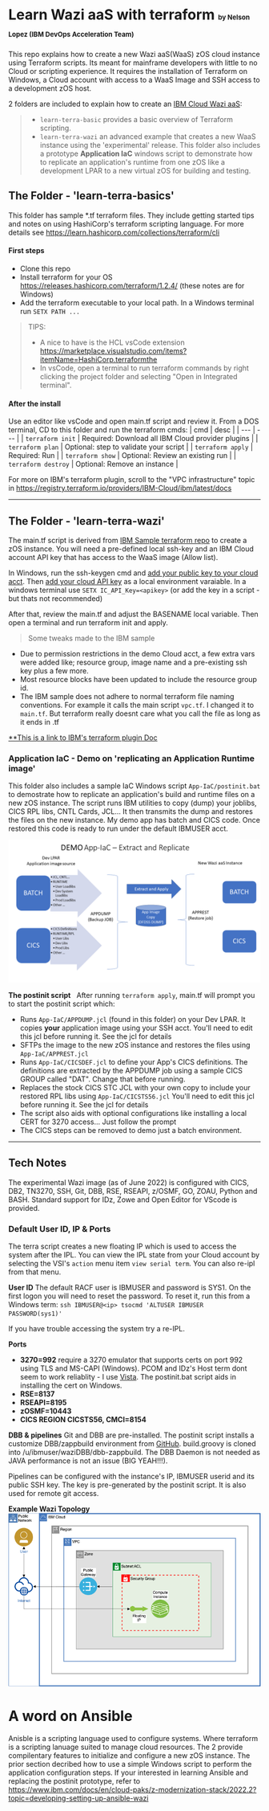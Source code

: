 # Learn Wazi aaS with terraform  <span style="font-size:small"> by Nelson Lopez (IBM DevOps Acceleration Team) </span>
This repo explains how to create a new Wazi aaS(WaaS) zOS cloud instance using Terraform scripts. Its meant for mainframe developers with little to no Cloud or scripting experience. It requires the installation of Terraform on Windows, a Cloud account with access to a WaaS Image and SSH access to a development zOS host. 


2 folders are included to explain how to create an [IBM Cloud Wazi aaS](https://www.ibm.com/cloud/wazi-as-a-service):
> - `learn-terra-basic` provides a basic overview of Terraform scripting. 
> - `learn-terra-wazi` an advanced example that creates a new WaaS instance using the 'experimental' release.  This folder also includes a prototype **Application IaC** windows script to demonstrate how to replicate an application's runtime from one zOS like a development LPAR to a new virtual zOS for building and testing. 


## The Folder - 'learn-terra-basics'
This folder has sample *.tf terraform files.  They include getting started tips and notes on using HashiCorp's terraform scripting language. For more details see https://learn.hashicorp.com/collections/terraform/cli
&nbsp;

#### First steps 
- Clone this repo 
- Install terraform for your OS https://releases.hashicorp.com/terraform/1.2.4/  (these notes are for Windows) 
- Add the terraform executable to your local path.  In a Windows terminal run `SETX PATH ...`


>TIPS: 
   >+ A nice to have is the HCL vsCode extension https://marketplace.visualstudio.com/items?itemName=HashiCorp.terraformthe 
   >+ In vsCode, open a terminal to run terraform commands by right clicking the project folder and selecting "Open in Integrated terminal". 

#### After the install
Use an editor like vsCode and open main.tf script and review it.  From a DOS terminal, CD to this folder and run the terraform cmds:
| cmd  | desc | 
| --- | --- | 
| `terraform init` | Required: Download all IBM Cloud provider plugins |
| `terraform plan` | Optional: step to validate your script |
| `terraform apply` | Required: Run  |
| `terraform show` | Optional: Review an existing run  |
| `terraform destroy` | Optional: Remove an instance |


For more on IBM's terraform plugin, scroll to the "VPC infrastructure" topic in https://registry.terraform.io/providers/IBM-Cloud/ibm/latest/docs

---


## The Folder - 'learn-terra-wazi'
The main.tf script is derived from [IBM Sample terraform repo](https://cloud.ibm.com/docs/ibm-cloud-provider-for-terraform?topic=ibm-cloud-provider-for-terraform-sample_vpc_config) to create a zOS instance. You will need a pre-defined local ssh-key and an IBM Cloud account API key that has access to the WaaS image (Allow list). 

In Windows, run the ssh-keygen cmd and [add your public key to your cloud acct](https://cloud.ibm.com/docs/ssh-keys?topic=ssh-keys-adding-an-ssh-key). Then [add your cloud API key](https://www.ibm.com/docs/en/app-connect/containers_cd?topic=servers-creating-cloud-api-key) as a local environment varaiable. In a windows terminal use `SETX IC_API_Key=<apikey>` (or add the key in a script - but thats not recommended)


After that, review the main.tf and adjust the BASENAME local variable. Then open a terminal and run terraform init and apply.  

> Some tweaks made to the IBM sample
+ Due to permission restrictions in the demo Cloud acct, a few extra vars were added  like; resource group, image name and a pre-existing ssh key plus a few more.  
+ Most resource blocks have been updated to include the resource group id.
+ The IBM sample does not adhere to normal terraform file naming conventions. For example it calls the main script `vpc.tf`.  I changed it to `main.tf`.  But terraform really doesnt care what you call the file as long as it ends in .tf 

[**This is a link to IBM's terraform plugin Doc](https://cloud.ibm.com/docs/ibm-cloud-provider-for-terraform?topic=ibm-cloud-provider-for-terraform-provider-template#code-snippets)



### Application IaC - Demo on 'replicating an Application Runtime image' 
This folder also includes a sample IaC Windows script `App-IaC/postinit.bat` to demostrate how to replicate an application's build and runtime files on a new zOS instance. The script runs IBM utilities to copy (dump) your joblibs, CICS RPL libs, CNTL Cards, JCL...  It then transmits the dump and restores the files on the new instance.  My demo app has batch and CICS code. Once restored this code is ready to run under the default IBMUSER acct. 

![From Dev to VSI Runtime Replication](App_IaC.png)

**The postinit script**
&nbsp;
After running `terraform apply`, main.tf will prompt you to start the postinit script which:
   -  Runs `App-IaC/APPDUMP.jcl` (found in this folder) on your Dev LPAR. It copies __your__ application image using your SSH acct. You'll need to edit this jcl before running it.  See the jcl for details
   - SFTPs the image to the new zOS instance and restores the files using `App-IaC/APPREST.jcl`
   - Runs `App-IaC/CICSDEF.jcl` to define your App's CICS definitions. The definitions are extracted by the APPDUMP job using a sample CICS GROUP called "DAT". Change that before running. 
   - Replaces the stock CICS STC JCL with your own copy to include your restored RPL libs using `App-IaC/CICSTS56.jcl`   You'll need to edit this jcl before running it.  See the jcl for details
   - The script also aids with optional configurations like installing a local CERT for 3270 access... Just follow the prompt 
   - The CICS steps can be removed to demo just a batch environment. 
&nbsp;
   
---


## Tech Notes 
The experimental Wazi image (as of June 2022) is configured with CICS, DB2, TN3270, SSH, Git, DBB, RSE, RSEAPI, z/OSMF, GO, ZOAU, Python and BASH. Standard support for IDz, Zowe and Open Editor for VScode  is provided. 


### Default User ID, IP & Ports
The terra script creates a new floating IP which is used to access the system after the IPL. You can view the IPL state from your Cloud account by selecting the VSI's `action` menu item `view serial term`.  You can also re-ipl from that menu. 

**User ID**
The default RACF user is IBMUSER and password is SYS1. On the first logon you will need to reset the password. To reset it, run this from a Windows term:
 ` ssh IBMUSER@<ip> tsocmd 'ALTUSER IBMUSER PASSWORD(sys1)' `

If you have trouble accessing the system try a re-IPL.  

**Ports**
- **3270=992** require a 3270 emulator that supports certs on port 992 using TLS and MS-CAPI (Windows). PCOM and IDz's Host term dont seem to work reliablity - I use [Vista](https://www.tombrennansoftware.com/).   The postinit.bat script aids in installing the cert on Windows.
- **RSE=8137**
- **RSEAPI=8195**
- **zOSMF=10443** 
- **CICS REGION CICSTS56, CMCI=8154**

**DBB & pipelines**
Git and DBB are pre-installed. The postinit script installs a customize DBB/zappbuild environment from [GitHub](https://github.com/nlopez1-ibm/waziDBB). build.groovy is cloned into /u/ibmuser/waziDBB/dbb-zappbuild.  The DBB Daemon is not needed as JAVA performance is not an issue (BIG YEAH!!!). 

Pipelines can be configured with the instance's IP, IBMUSER userid and its public SSH key.  The key is pre-generated by the postinit script.  It is also used for remote git access.  


**Example Wazi Topology**
![Diagram of deployment](vpc-gen2-example.png)


# A word on Ansible  
Anisble is a scripting language used to configure systems. Where terraform is a scripting lanuage suited to manage cloud resources. The 2 provide compilentary features to initialize and configure a new zOS instance. The prior section decribed how to use a simple Windows script to perform the application configuration steps.  If your interested in learning Ansible and replacing the postinit prototype, refer to https://www.ibm.com/docs/en/cloud-paks/z-modernization-stack/2022.2?topic=developing-setting-up-ansible-wazi 


